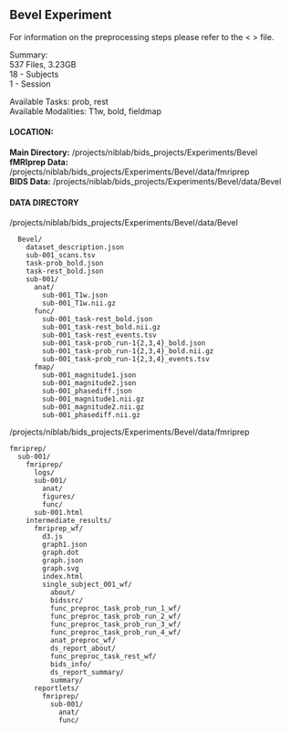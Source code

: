 ## Bevel Experiment

For information on the preprocessing steps please refer to the < > file.

Summary:                   
537 Files, 3.23GB                                           
18 - Subjects                                                 
1 - Session                                      

Available Tasks: prob, rest<br>
Available Modalities: T1w, bold, fieldmap

#### LOCATION:

  <b>Main Directory:</b>     /projects/niblab/bids_projects/Experiments/Bevel <br>
  <b>fMRIprep Data:</b>     /projects/niblab/bids_projects/Experiments/Bevel/data/fmriprep <br>
  <b>BIDS Data:</b>         /projects/niblab/bids_projects/Experiments/Bevel/data/Bevel


#### DATA DIRECTORY

  /projects/niblab/bids_projects/Experiments/Bevel/data/Bevel

      Bevel/
        dataset_description.json
        sub-001_scans.tsv
        task-prob_bold.json
        task-rest_bold.json
        sub-001/
          anat/
            sub-001_T1w.json  
            sub-001_T1w.nii.gz
          func/
            sub-001_task-rest_bold.json
            sub-001_task-rest_bold.nii.gz
            sub-001_task-rest_events.tsv
            sub-001_task-prob_run-1{2,3,4}_bold.json
            sub-001_task-prob_run-1{2,3,4}_bold.nii.gz
            sub-001_task-prob_run-1{2,3,4}_events.tsv
          fmap/
            sub-001_magnitude1.json    
            sub-001_magnitude2.json    
            sub-001_phasediff.json
            sub-001_magnitude1.nii.gz  
            sub-001_magnitude2.nii.gz  
            sub-001_phasediff.nii.gz

  /projects/niblab/bids_projects/Experiments/Bevel/data/fmriprep

    fmriprep/
      sub-001/
        fmriprep/
          logs/
          sub-001/
            anat/
            figures/
            func/
          sub-001.html
        intermediate_results/
          fmriprep_wf/
            d3.js  
            graph1.json  
            graph.dot  
            graph.json  
            graph.svg  
            index.html  
            single_subject_001_wf/
              about/
              bidssrc/            
              func_preproc_task_prob_run_1_wf/
              func_preproc_task_prob_run_2_wf/
              func_preproc_task_prob_run_3_wf/   
              func_preproc_task_prob_run_4_wf/
              anat_preproc_wf/  
              ds_report_about/    
              func_preproc_task_rest_wf/
              bids_info/        
              ds_report_summary/  
              summary/
          reportlets/
            fmriprep/
              sub-001/
                anat/
                func/
